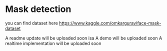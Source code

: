 # Mask detection
you can find dataset here
https://www.kaggle.com/omkargurav/face-mask-dataset

A readme update will be uploaded soon isa
A demo will be uploaded soon
A realtime implementation will be uploaded soon
